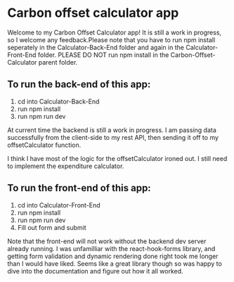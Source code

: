 # Carbon offset calculator app

Welcome to my Carbon Offset Calculator app! It is still a work in progress, so I welcome any feedback.Please note that you have to run npm install seperately in the Calculator-Back-End folder and again in the Calculator-Front-End folder. PLEASE DO NOT run npm install in the Carbon-Offset-Calculator parent folder.

## To run the back-end of this app:

1. cd into Calculator-Back-End
2. run npm install
3. run npm run dev

At current time the backend is still a work in progress. I am passing data successfully from the client-side to my rest API, then sending it off to my offsetCalculator function.

I think I have most of the logic for the offsetCalculator ironed out. I still need to implement the expenditure calculator.

## To run the front-end of this app:

1. cd into Calculator-Front-End
2. run npm install
3. run npm run dev
4. Fill out form and submit

Note that the front-end will not work without the backend dev server already running. I was unfamilliar with the react-hook-forms library, and getting form validation and dynamic rendering done right took me longer than I would have liked. Seems like a great library though so was happy to dive into the documentation and figure out how it all worked.
